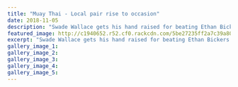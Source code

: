 ```yaml
---
title: "Muay Thai - Local pair rise to occasion"
date: 2018-11-05
description: "Swade Wallace gets his hand raised for beating Ethan Bickers at Night of Assassins 3 at Springvale Stadium"
featured_image: http://c1940652.r52.cf0.rackcdn.com/5be27235ff2a7c39a800040f/boxing-ex-swade-wallace-330-chron-5-nov.jpg
excerpt: "Swade Wallace gets his hand raised for beating Ethan Bickers at Night of Assassins 3 at Springvale Stadium."
gallery_image_1: 
gallery_image_2: 
gallery_image_3: 
gallery_image_4: 
gallery_image_5: 
---
```

